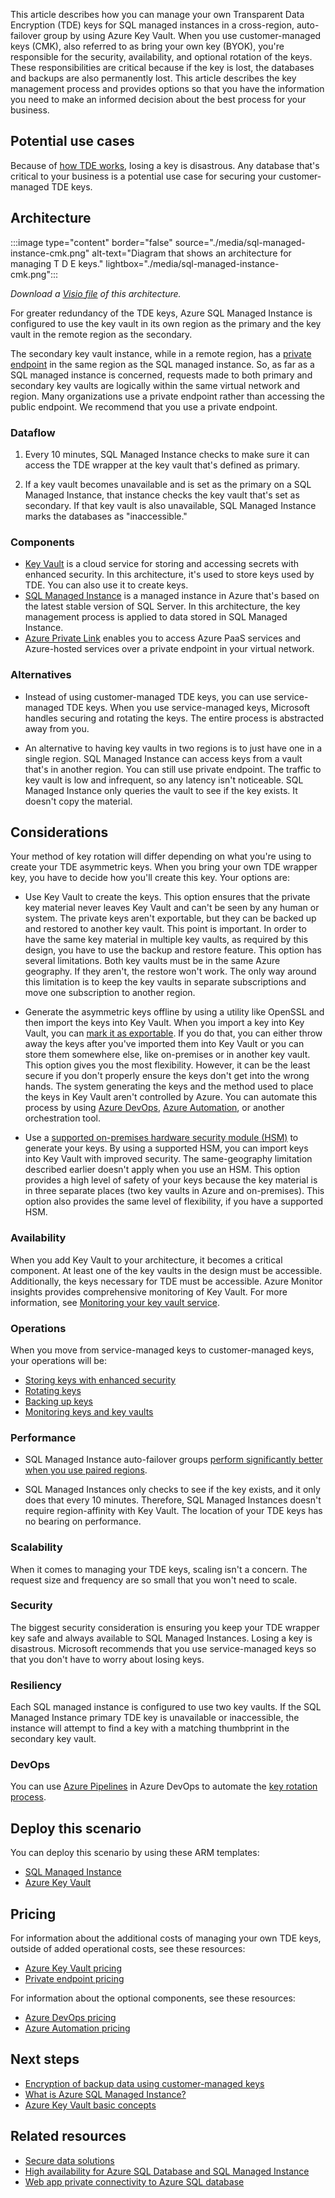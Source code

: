 This article describes how you can manage your own Transparent Data Encryption (TDE) keys for SQL managed instances in a cross-region, auto-failover group by using Azure Key Vault. When you use customer-managed keys (CMK), also referred to as bring your own key (BYOK), you're responsible for the security, availability, and optional rotation of the keys. These responsibilities are critical because if the key is lost, the databases and backups are also permanently lost. This article describes the key management process and provides options so that you have the information you need to make an informed decision about the best process for your business.

## Potential use cases

Because of [how TDE works](/sql/relational-databases/security/encryption/transparent-data-encryption?view=azuresqldb-mi-current), losing a key is disastrous. Any database that's critical to your business is a potential use case for securing your customer-managed TDE keys. 

## Architecture

:::image type="content" border="false" source="./media/sql-managed-instance-cmk.png" alt-text="Diagram that shows an architecture for managing T D E keys." lightbox="./media/sql-managed-instance-cmk.png":::

*Download a [Visio file](https://arch-center.azureedge.net/sql-mi-cmk.vsdx) of this architecture.*

For greater redundancy of the TDE keys, Azure SQL Managed Instance is configured to use the key vault in its own region as the primary and the key vault in the remote region as the secondary.

The secondary key vault instance, while in a remote region, has a [private endpoint](/azure/private-link/private-endpoint-overview) in the same region as the SQL managed instance. So, as far as a SQL managed instance is concerned, requests made to both primary and secondary key vaults are logically within the same virtual network and region. Many organizations use a private endpoint rather than accessing the public endpoint. We recommend that you use a private endpoint.

### Dataflow

1. Every 10 minutes, SQL Managed Instance checks to make sure it can access the TDE wrapper at the key vault that's defined as primary. 

2. If a key vault becomes unavailable and is set as the primary on a SQL Managed Instance, that instance checks the key vault that's set as secondary. If that key vault is also unavailable, SQL Managed Instance marks the databases as "inaccessible." 

### Components

- [Key Vault](https://azure.microsoft.com/services/key-vault/) is a cloud service for storing and accessing secrets with enhanced security. In this architecture, it's used to store keys used by TDE. You can also use it to create keys. 
- [SQL Managed Instance](https://docs.microsoft.com/azure/azure-sql/managed-instance/) is a managed instance in Azure that's based on the latest stable version of SQL Server. In this architecture, the key management process is applied to data stored in SQL Managed Instance. 
- [Azure Private Link](/azure/private-link/) enables you to access Azure PaaS services and Azure-hosted services over a private endpoint in your virtual network. 

### Alternatives
-  Instead of using customer-managed TDE keys, you can use service-managed TDE keys. When you use service-managed keys, Microsoft handles securing and rotating the keys. The entire process is abstracted away from you. 

- An alternative to having key vaults in two regions is to just have one in a single region. SQL Managed Instance can access keys from a vault that's in another region. You can still use private endpoint. The traffic to key vault is low and infrequent, so any latency isn't noticeable. SQL Managed Instance only queries the vault to see if the key exists. It doesn't copy the material.

## Considerations

Your method of key rotation will differ depending on what you're using to create your TDE asymmetric keys. When you bring your own TDE wrapper key, you have to decide how you'll create this key. Your options are:

- Use Key Vault to create the keys. This option ensures that the private key material never leaves Key Vault and can't be seen by any human or system. The private keys aren't exportable, but they can be backed up and restored to another key vault. This point is important. In order to have the same key material in multiple key vaults, as required by this design, you have to use the backup and restore feature. This option has several limitations. Both key vaults must be in the same Azure geography. If they aren't, the restore won't work. The only way around this limitation is to keep the key vaults in separate subscriptions and move one subscription to another region. 

- Generate the asymmetric keys offline by using a utility like OpenSSL and then import the keys into Key Vault. When you import a key into Key Vault, you can [mark it as exportable](/cli/azure/keyvault/key?view=azure-cli-latest#az_keyvault_key_create-optional-parameters). If you do that, you can either throw away the keys after you've imported them into Key Vault or you can store them somewhere else, like on-premises or in another key vault. This option gives you the most flexibility. However, it can be the least secure if you don't properly ensure the keys don't get into the wrong hands. The system generating the keys and the method used to place the keys in Key Vault aren't controlled by Azure. You can automate this process by using [Azure DevOps](/azure/devops), [Azure Automation](/azure/automation), or another orchestration tool.

- Use a [supported on-premises hardware security module (HSM)](/azure/key-vault/keys/hsm-protected-keys#supported-hsms) to generate your keys. By using a supported HSM, you can import keys into Key Vault with improved security. The same-geography limitation described earlier doesn't apply when you use an HSM. This option provides a high level of safety of your keys because the key material is in three separate places (two key vaults in Azure and on-premises). This option also provides the same level of flexibility, if you have a supported HSM.

### Availability
When you add Key Vault to your architecture, it becomes a critical component. At least one of the key vaults in the design must be accessible. Additionally, the keys necessary for TDE must be accessible. Azure Monitor insights provides comprehensive monitoring of Key Vault. For more information, see [Monitoring your key vault service](/azure/azure-monitor/insights/key-vault-insights-overview).


### Operations
When you move from service-managed keys to customer-managed keys, your operations will be:

- [Storing keys with enhanced security](/azure/key-vault/general/security-features)
- [Rotating keys](/azure/azure-sql/database/transparent-data-encryption-byok-key-rotation)
- [Backing up keys](/azure/key-vault/general/backup?tabs=azure-cli#design-considerations)
- [Monitoring keys and key vaults](/azure/azure-monitor/insights/key-vault-insights-overview)

### Performance
- SQL Managed Instance auto-failover groups [perform significantly better when you use paired regions](/azure/azure-sql/database/auto-failover-group-overview?tabs=azure-powershell#using-geo-paired-regions).

- SQL Managed Instances only checks to see if the key exists, and it only does that every 10 minutes. Therefore, SQL Managed Instances doesn't require region-affinity with Key Vault. The location of your TDE keys has no bearing on performance.

### Scalability
When it comes to managing your TDE keys, scaling isn't a concern. The request size and frequency are so small that you won't need to scale.

### Security
The biggest security consideration is ensuring you keep your TDE wrapper key safe and always available to SQL Managed Instances. Losing a key is disastrous. Microsoft recommends that you use service-managed keys so that you don't have to worry about losing keys.


### Resiliency
Each SQL managed instance is configured to use two key vaults. If the SQL Managed Instance primary TDE key is unavailable or inaccessible, the instance will attempt to find a key with a matching thumbprint in the secondary key vault.

### DevOps
You can use [Azure Pipelines](/azure/devops/pipelines/) in Azure DevOps to automate the [key rotation process](/azure/azure-sql/database/transparent-data-encryption-byok-key-rotation).


## Deploy this scenario
You can deploy this scenario by using these ARM templates:
- [SQL Managed Instance](https://github.com/Azure/azure-quickstart-templates/tree/master/quickstarts/microsoft.sql/sql-managed-instance-azure-environment)
- [Azure Key Vault](https://github.com/Azure/azure-quickstart-templates/tree/master/quickstarts/microsoft.keyvault)

## Pricing
For information about the additional costs of managing your own TDE keys, outside of added operational costs, see these resources:

- [Azure Key Vault pricing](https://azure.microsoft.com/pricing/details/key-vault)
- [Private endpoint pricing](https://azure.microsoft.com/pricing/details/private-link/#pricing)

For information about the optional components, see these resources:
- [Azure DevOps pricing](https://azure.microsoft.com/en-gb/pricing/details/devops/azure-devops-services/)
- [Azure Automation pricing](https://azure.microsoft.com/en-us/pricing/details/automation/#pricing)

## Next steps
- [Encryption of backup data using customer-managed keys](/azure/backup/encryption-at-rest-with-cmk)
- [What is Azure SQL Managed Instance?](/azure/azure-sql/managed-instance/sql-managed-instance-paas-overview)
- [Azure Key Vault basic concepts](/azure/key-vault/general/basic-concepts)

## Related resources
- [Secure data solutions](/azure/architecture/data-guide/scenarios/securing-data-solutions)
- [High availability for Azure SQL Database and SQL Managed Instance](/azure/azure-sql/database/high-availability-sla)
- [Web app private connectivity to Azure SQL database](/azure/architecture/example-scenario/private-web-app/private-web-app)